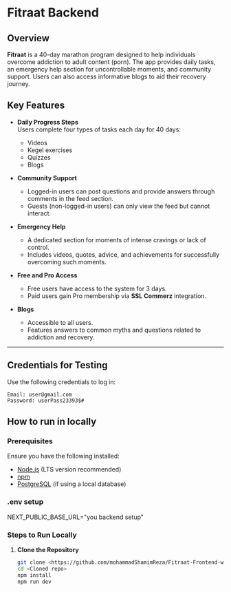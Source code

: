 # Fitraat Backend

## Overview

**Fitraat** is a 40-day marathon program designed to help individuals overcome addiction to adult content (porn). The app provides daily tasks, an emergency help section for uncontrollable moments, and community support. Users can also access informative blogs to aid their recovery journey.

## Key Features

- **Daily Progress Steps**  
  Users complete four types of tasks each day for 40 days:
  - Videos  
  - Kegel exercises  
  - Quizzes  
  - Blogs  

- **Community Support**  
  - Logged-in users can post questions and provide answers through comments in the feed section.  
  - Guests (non-logged-in users) can only view the feed but cannot interact.  

- **Emergency Help**  
  - A dedicated section for moments of intense cravings or lack of control.  
  - Includes videos, quotes, advice, and achievements for successfully overcoming such moments.  

- **Free and Pro Access**  
  - Free users have access to the system for 3 days.  
  - Paid users gain Pro membership via **SSL Commerz** integration.  

- **Blogs**  
  - Accessible to all users.  
  - Features answers to common myths and questions related to addiction and recovery.  

---

## Credentials for Testing

Use the following credentials to log in:

```plaintext
Email: user@gmail.com  
Password: userPass23393$#
```

## How to run in locally


### Prerequisites

Ensure you have the following installed:
- [Node.js](https://nodejs.org/en/) (LTS version recommended)
- [npm](https://www.npmjs.com/)
- [PostgreSQL](https://www.postgresql.org/) (if using a local database)

### .env setup
NEXT_PUBLIC_BASE_URL="you backend setup"


### Steps to Run Locally

1. **Clone the Repository**
   ```bash
   git clone <https://github.com/mohammadShamimReza/Fitraat-Frontend-web>
   cd <Cloned repo>
   npm install
   npm run dev
```
